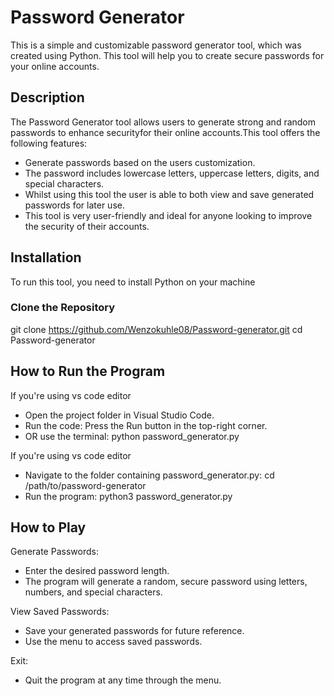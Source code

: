 # Password Generator

This is a simple and customizable password generator tool, which was created using Python. This tool will help you to create secure passwords for your online accounts.

## Description

The Password Generator tool allows users to generate strong and random passwords to enhance securityfor their online accounts.This tool offers the following features:

- Generate passwords based on the users customization.
- The password includes lowercase letters, uppercase letters, digits, and special characters.
- Whilst using this tool the user is able to both view and save generated passwords for later use.
- This tool is very user-friendly and ideal for anyone looking to improve the security of their accounts.

## Installation

To run this tool, you need to install Python on your machine

### Clone the Repository

git clone https://github.com/Wenzokuhle08/Password-generator.git
cd Password-generator

## How to Run the Program

If you're using vs code editor

- Open the project folder in Visual Studio Code.
- Run the code: Press the Run button in the top-right corner.
- OR use the terminal: python password_generator.py

If you're using vs code editor

- Navigate to the folder containing password_generator.py: cd /path/to/password-generator
- Run the program: python3 password_generator.py

## How to Play

Generate Passwords:

- Enter the desired password length.
- The program will generate a random, secure password using letters, numbers, and special characters.

View Saved Passwords:

- Save your generated passwords for future reference.
- Use the menu to access saved passwords.

Exit:

- Quit the program at any time through the menu.

